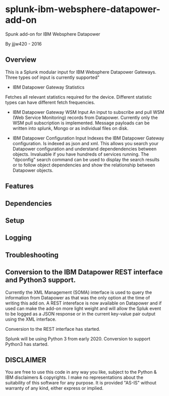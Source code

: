 # splunk-ibm-websphere-datapower-add-on
Spunk add-on for IBM Websphere Datapower

By jjjw420 - 2016

## Overview

This is a Splunk modular input for IBM Websphere Datapower Gateways.  
Three types oof input is currently supported"
- IBM Datapower Gateway Statistics

Fetches all relevant statistics required for the device.  Different statistic types can have different fetch frequencies.

- IBM Datapower Gateway WSM Input
An input to subscribe and pull WSM (Web Service Monitoring) records from Datapower.  Currently only the WSM pull subscription is implemented.  Message payloads can be written into splunk, Mongo or as individual files on disk.

- IBM Datapower Configuration Input
Indexes the IBM Datapower Gateway configuration.  Is indexed as json and xml. This allows you search your Datapower configuration and understand dependendencies between objects.   Invaluable if you have hundreds of services running.
The "dpconfig" search command can be used to display the search results or to follow object dependencies and show the relationship between Datapower objects. 


## Features



## Dependencies

## Setup

## Logging

## Troubleshooting

## Conversion to the IBM Datapower REST interface and Python3 support.  
Currently the XML Management (SOMA) interface is used to query the information from Datapower as that was the only option at the time of writing this add on.   A REST intereface is now available on Datapower and if used can make the add-on more light weight and will allow the Spluk event to be logged as a JSON response or in the current key-value pair output using the XML interface.  

Conversion to the REST interface has started.

Splunk will be using Python 3 from early 2020.  Conversion to support Python3 has started.

## DISCLAIMER
You are free to use this code in any way you like, subject to the Python & IBM disclaimers & copyrights. I make no representations about the suitability of this software for any purpose. It is provided "AS-IS" without warranty of any kind, either express or implied. 

